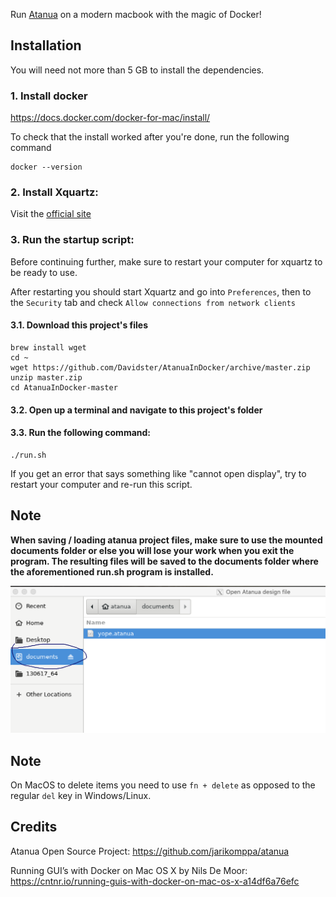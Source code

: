 Run [Atanua](https://sol.gfxile.net/atanua) on a modern macbook with the magic of Docker!

## Installation

You will need not more than 5 GB to install the dependencies.

### 1. Install docker

https://docs.docker.com/docker-for-mac/install/

To check that the install worked after you're done, run the following command

```
docker --version
```

### 2. Install Xquartz:

Visit the [official site](https://xquartz.org)

### 3. Run the startup script:

Before continuing further, make sure to restart your computer for xquartz to be ready to use.

After restarting you should start Xquartz and go into `Preferences`, then to the `Security` tab and check `Allow connections from network clients`

#### 3.1. Download this project's files
  
```
brew install wget
cd ~
wget https://github.com/Davidster/AtanuaInDocker/archive/master.zip
unzip master.zip
cd AtanuaInDocker-master
```

#### 3.2. Open up a terminal and navigate to this project's folder

#### 3.3. Run the following command:

```
./run.sh
```

If you get an error that says something like "cannot open display", try to restart your computer and re-run this script.

## Note

**When saving / loading atanua project files, make sure to use the mounted documents folder 
or else you will lose your work when you exit the program. The resulting files will be saved to
the documents folder where the aforementioned run.sh program is installed.**

![Documents folder location](./saveLocation.png)

## Note

On MacOS to delete items you need to use `fn + delete` as opposed to the regular `del` key in Windows/Linux.

## Credits

Atanua Open Source Project: https://github.com/jarikomppa/atanua

Running GUI’s with Docker on Mac OS X by Nils De Moor: https://cntnr.io/running-guis-with-docker-on-mac-os-x-a14df6a76efc
